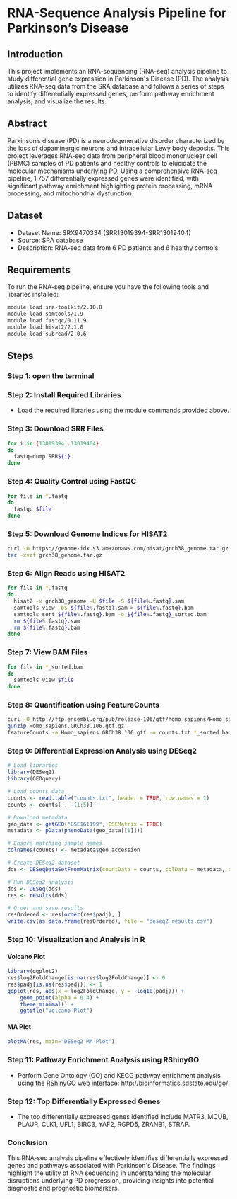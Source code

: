 
# RNA-Sequence Analysis Pipeline for Parkinson’s Disease

## Introduction

This project implements an RNA-sequencing (RNA-seq) analysis pipeline to study differential gene expression in Parkinson's Disease (PD). The analysis utilizes RNA-seq data from the SRA database and follows a series of steps to identify differentially expressed genes, perform pathway enrichment analysis, and visualize the results.

## Abstract

Parkinson’s disease (PD) is a neurodegenerative disorder characterized by the loss of dopaminergic neurons and intracellular Lewy body deposits. This project leverages RNA-seq data from peripheral blood mononuclear cell (PBMC) samples of PD patients and healthy controls to elucidate the molecular mechanisms underlying PD. Using a comprehensive RNA-seq pipeline, 1,757 differentially expressed genes were identified, with significant pathway enrichment highlighting protein processing, mRNA processing, and mitochondrial dysfunction.

## Dataset

- Dataset Name: SRX9470334 (SRR13019394-SRR13019404)
- Source: SRA database
- Description: RNA-seq data from 6 PD patients and 6 healthy controls.

## Requirements

To run the RNA-seq pipeline, ensure you have the following tools and libraries installed:

```bash
module load sra-toolkit/2.10.8
module load samtools/1.9
module load fastqc/0.11.9
module load hisat2/2.1.0
module load subread/2.0.6
```

## Steps

### Step 1: open the terminal

### Step 2: Install Required Libraries
- Load the required libraries using the module commands provided above.

### Step 3: Download SRR Files
```bash
for i in {13019394..13019404}
do
  fastq-dump SRR${i}
done
```

### Step 4: Quality Control using FastQC
```bash
for file in *.fastq
do
  fastqc $file
done
```

### Step 5: Download Genome Indices for HISAT2
```bash
curl -O https://genome-idx.s3.amazonaws.com/hisat/grch38_genome.tar.gz
tar -xvzf grch38_genome.tar.gz
```

### Step 6: Align Reads using HISAT2
```bash
for file in *.fastq
do
  hisat2 -x grch38_genome -U $file -S ${file%.fastq}.sam
  samtools view -bS ${file%.fastq}.sam > ${file%.fastq}.bam
  samtools sort ${file%.fastq}.bam -o ${file%.fastq}_sorted.bam
  rm ${file%.fastq}.sam
  rm ${file%.fastq}.bam
done
```

### Step 7: View BAM Files
```bash
for file in *_sorted.bam
do
  samtools view $file
done
```

### Step 8: Quantification using FeatureCounts
```bash
curl -O http://ftp.ensembl.org/pub/release-106/gtf/homo_sapiens/Homo_sapiens.GRCh38.106.gtf.gz
gunzip Homo_sapiens.GRCh38.106.gtf.gz
featureCounts -a Homo_sapiens.GRCh38.106.gtf -o counts.txt *_sorted.bam
```

### Step 9: Differential Expression Analysis using DESeq2
```r
# Load libraries
library(DESeq2)
library(GEOquery)

# Load counts data
counts <- read.table("counts.txt", header = TRUE, row.names = 1)
counts <- counts[ , -(1:5)]

# Download metadata
geo_data <- getGEO("GSE161199", GSEMatrix = TRUE)
metadata <- pData(phenoData(geo_data[[1]]))

# Ensure matching sample names
colnames(counts) <- metadata$geo_accession

# Create DESeq2 dataset
dds <- DESeqDataSetFromMatrix(countData = counts, colData = metadata, design = ~ condition)

# Run DESeq2 analysis
dds <- DESeq(dds)
res <- results(dds)

# Order and save results
resOrdered <- res[order(res$padj), ]
write.csv(as.data.frame(resOrdered), file = "deseq2_results.csv")
```

### Step 10: Visualization and Analysis in R
#### Volcano Plot
```r
library(ggplot2)
res$log2FoldChange[is.na(res$log2FoldChange)] <- 0
res$padj[is.na(res$padj)] <- 1
ggplot(res, aes(x = log2FoldChange, y = -log10(padj))) +
    geom_point(alpha = 0.4) +
    theme_minimal() +
    ggtitle("Volcano Plot")
```

#### MA Plot
```r
plotMA(res, main="DESeq2 MA Plot")
```

### Step 11: Pathway Enrichment Analysis using RShinyGO
- Perform Gene Ontology (GO) and KEGG pathway enrichment analysis using the RShinyGO web interface: http://bioinformatics.sdstate.edu/go/

### Step 12: Top Differentially Expressed Genes
- The top differentially expressed genes identified include MATR3, MCUB, PLAUR, CLK1, UFL1, BIRC3, YAF2, RGPD5, ZRANB1, STRAP.

### Conclusion
This RNA-seq analysis pipeline effectively identifies differentially expressed genes and pathways associated with Parkinson's Disease. The findings highlight the utility of RNA sequencing in understanding the molecular disruptions underlying PD progression, providing insights into potential diagnostic and prognostic biomarkers.
